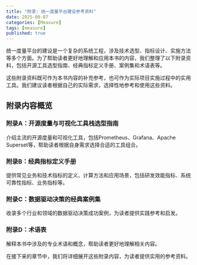 ```yaml
---
title: "附录: 统一度量平台建设参考资料"
date: 2025-09-07
categories: [Measure]
tags: [measure]
published: true
---
```

统一度量平台的建设是一个复杂的系统工程，涉及技术选型、指标设计、实施方法等多个方面。为了帮助读者更好地理解和应用本书的内容，我们整理了以下附录资料，包括开源工具选型指南、经典指标定义手册、案例集和术语表等。

这些附录资料既可作为本书内容的补充参考，也可作为实际项目实施过程中的实用工具。我们建议读者根据自己的实际需求，选择性地参考和使用这些资料。

## 附录内容概览

### 附录A：开源度量与可视化工具栈选型指南
介绍主流的开源度量和可视化工具，包括Prometheus、Grafana、Apache Superset等，帮助读者根据自身需求选择合适的工具组合。

### 附录B：经典指标定义手册
提供常见业务和技术指标的定义、计算方法和应用场景，包括研发效能指标、系统可靠性指标、业务指标等。

### 附录C：数据驱动决策的经典案例集
收录多个行业和领域的数据驱动决策成功案例，为读者提供实践参考和启发。

### 附录D：术语表
解释本书中涉及的专业术语和概念，帮助读者更好地理解相关内容。

在接下来的章节中，我们将详细展开这些附录内容，为读者提供实用的参考资料。